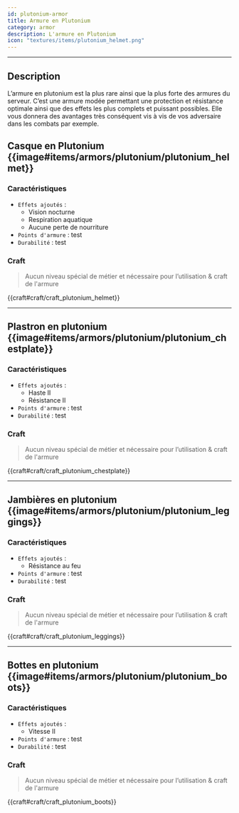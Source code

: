 ```yaml
---
id: plutonium-armor
title: Armure en Plutonium
category: armor
description: L'armure en Plutonium 
icon: "textures/items/plutonium_helmet.png"
---
```

___

## Description 

L’armure en plutonium est la plus rare ainsi que la plus forte des armures du serveur. 
C’est une armure modée permettant une protection et résistance optimale ainsi que des effets les plus complets et puissant possibles. 
Elle vous donnera des avantages très conséquent vis à vis de vos adversaire dans les combats par exemple. 
 

## Casque en Plutonium {{image#items/armors/plutonium/plutonium_helmet}}

### Caractéristiques

- ``Effets ajoutés`` : 
    * Vision nocturne
    * Respiration aquatique
    * Aucune perte de nourriture
- ``Points d'armure`` : test
- ``Durabilité`` : test

### Craft 

> Aucun niveau spécial de métier et nécessaire pour l’utilisation & craft de l'armure

{{craft#craft/craft_plutonium_helmet}} 

---

## Plastron en plutonium {{image#items/armors/plutonium/plutonium_chestplate}}

### Caractéristiques

- ``Effets ajoutés`` : 
    * Haste II
    * Résistance II
- ``Points d'armure`` : test
- ``Durabilité`` : test

### Craft 

> Aucun niveau spécial de métier et nécessaire pour l’utilisation & craft de l'armure

{{craft#craft/craft_plutonium_chestplate}} 

---

## Jambières en plutonium {{image#items/armors/plutonium/plutonium_leggings}}

### Caractéristiques

- ``Effets ajoutés`` : 
    * Résistance au feu
- ``Points d'armure`` : test
- ``Durabilité`` : test

### Craft 

> Aucun niveau spécial de métier et nécessaire pour l’utilisation & craft de l'armure

{{craft#craft/craft_plutonium_leggings}} 

---

## Bottes en plutonium {{image#items/armors/plutonium/plutonium_boots}}

### Caractéristiques

- ``Effets ajoutés`` : 
    * Vitesse II
- ``Points d'armure`` : test
- ``Durabilité`` : test

### Craft 

> Aucun niveau spécial de métier et nécessaire pour l’utilisation & craft de l'armure

{{craft#craft/craft_plutonium_boots}} 
